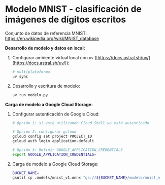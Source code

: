 # Modelo MNIST - clasificación de imágenes de dígitos escritos

Conjunto de datos de referencia MNIST: https://en.wikipedia.org/wiki/MNIST_database

**Desarrollo de modelo y datos en local:**

1. Configurar ambiente virtual local con `uv` ([https://docs.astral.sh/uv/](https://docs.astral.sh/uv/)):
    ```sh
    # multiplataforma 
    uv sync
    ```

2. Desarrollo y escritura de modelo:
    ```sh
    uv run modelo.py
    ```


**Carga de modelo a Google Cloud Storage:**
1. Configurar autenticación de Google Cloud:
    ```sh
    # Opción 1: si está utilizando Cloud Shell ya está autenticado

    # Opción 2: configurar gcloud
    gcloud config set project PROJECT_ID
    gcloud auth login application-default

    # Opción 3: Definir GOOGLE_APPLICATION_CREDENTIALS
    export GOOGLE_APPLICATION_CREDENTIALS=
    ```

2. Carga de modelo a Google Cloud Storage:
    ```sh
    BUCKET_NAME=
    gsutil cp .models/mnist_v1.onnx "gs://${BUCKET_NAME}/models/mnist_v1.onnx"
    ```
